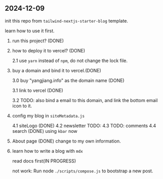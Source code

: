 ## 2024-12-09

init this repo from `tailwind-nextjs-starter-blog` template.

learn how to use it first.

1. run this project? (DONE)

2. how to deploy it to vercel? (DONE)

   2.1 use `yarn` instead of `npm`, do not change the lock file.

3. buy a domain and bind it to vercel.(DONE)

   3.0 buy "yangjiang.info" as the domain name (DONE)

   3.1 link to vercel (DONE)

   3.2 TODO: also bind a email to this domain, and link the bottom email icon to it.

4. config my blog in `siteMetadata.js`

   4.1 siteLogo (DONE)
   4.2 newsletter TODO:
   4.3 TODO: comments
   4.4 search (DONE) using `kbar` now

5. About page (DONE)
   change to my own information.

6. learn how to write a blog with `mdx`

   read docs first(IN PROGRESS)

   not work: Run node `./scripts/compose.js` to bootstrap a new post.
